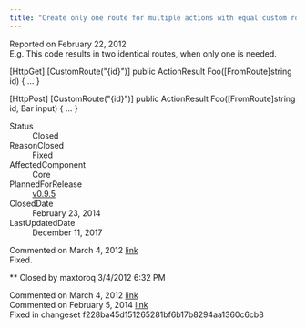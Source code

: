 ```yaml
---
title: "Create only one route for multiple actions with equal custom routes #744"
---
```

<div class="issue-report">
   <div class="issue-header">Reported on 
      <time datetime="2012-02-22T15:09:14.71-08:00" title="2012-02-22T15:09:14.71-08:00">February 22, 2012</time>
   </div>
   <div class="issue-message" markdown="1">E.g. This code results in two identical routes, when only one is needed.

[HttpGet]
[CustomRoute("{id}")]
public ActionResult Foo([FromRoute]string id) {
...
}

[HttpPost]
[CustomRoute("{id}")]
public ActionResult Foo([FromRoute]string id, Bar input) {
...
}
      
   </div>
   <div class="issue-footer">
      <dl>
         <dt>Status</dt>
         <dd>Closed</dd>
         <dt>ReasonClosed</dt>
         <dd>Fixed</dd>
         <dt>AffectedComponent</dt>
         <dd>Core</dd>
         <dt>PlannedForRelease</dt>
         <dd><a href="https://github.com/maxtoroq/MvcCodeRouting/releases/tag/v0.9.5">v0.9.5</a></dd>
         <dt>ClosedDate</dt>
         <dd>
            <time datetime="2014-02-23T19:02:17.937-08:00" title="2014-02-23T19:02:17.937-08:00">February 23, 2014</time>
         </dd>
         <dt>LastUpdatedDate</dt>
         <dd>
            <time datetime="2017-12-11T02:15:56.247-08:00" title="2017-12-11T02:15:56.247-08:00">December 11, 2017</time>
         </dd>
      </dl>
   </div>
</div>
<div id="post77663" class="issue-comment">
   <div class="issue-header">Commented on 
      <time datetime="2012-03-04T18:32:43.87-08:00" title="2012-03-04T18:32:43.87-08:00">March 4, 2012</time> <a href="#post77663" class="post-link">link</a></div>
   <div class="issue-message" markdown="1">Fixed.


** Closed by maxtoroq 3/4/2012 6:32 PM
      
   </div>
</div>
<div id="post77664" class="issue-comment">
   <div class="issue-header">Commented on 
      <time datetime="2012-03-04T18:32:44.197-08:00" title="2012-03-04T18:32:44.197-08:00">March 4, 2012</time> <a href="#post77664" class="post-link">link</a></div>
   <div class="issue-message" markdown="1">
      
   </div>
</div>
<div id="post132730" class="issue-comment">
   <div class="issue-header">Commented on 
      <time datetime="2014-02-05T11:42:29.76-08:00" title="2014-02-05T11:42:29.76-08:00">February 5, 2014</time> <a href="#post132730" class="post-link">link</a></div>
   <div class="issue-message" markdown="1">Fixed in changeset f228ba45d151265281bf6b17b8294aa1360c6cb8
      
   </div>
</div>